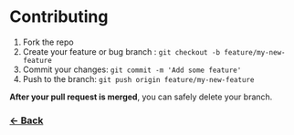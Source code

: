 # Contributing

1. Fork the repo
2. Create your feature or bug branch : `git checkout -b feature/my-new-feature`
3. Commit your changes: `git commit -m 'Add some feature'`
4. Push to the branch: `git push origin feature/my-new-feature`

**After your pull request is merged**, you can safely delete your branch.

### [<- Back](https://github.com/wellbees/meta-tag-seo/)
